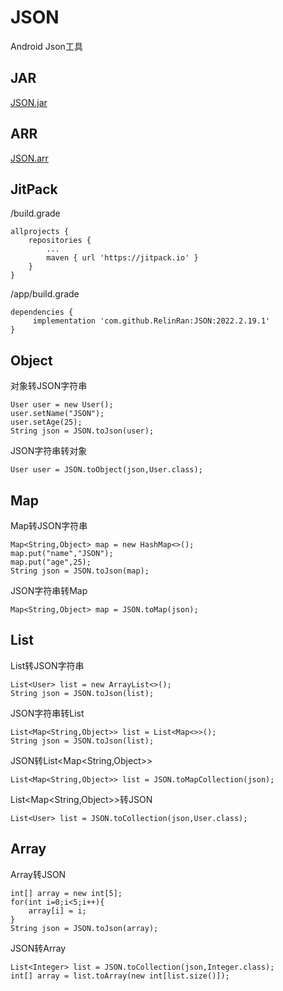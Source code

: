 # JSON
Android Json工具
## JAR
[JSON.jar](https://github.com/RelinRan/JSON/blob/master/JSON.jar)
## ARR
[JSON.arr](https://github.com/RelinRan/JSON/blob/master/JSON.aar)

## JitPack
/build.grade
```
allprojects {
    repositories {
		...
		maven { url 'https://jitpack.io' }
	}
}
```
/app/build.grade
```
dependencies {
	 implementation 'com.github.RelinRan:JSON:2022.2.19.1'
}
```
## Object
对象转JSON字符串
```
User user = new User();
user.setName("JSON");
user.setAge(25);
String json = JSON.toJson(user);
```
JSON字符串转对象
```
User user = JSON.toObject(json,User.class);
```
## Map
Map转JSON字符串
```
Map<String,Object> map = new HashMap<>();
map.put("name","JSON");
map.put("age",25);
String json = JSON.toJson(map);
```
JSON字符串转Map
```
Map<String,Object> map = JSON.toMap(json);
```
## List
List转JSON字符串
```
List<User> list = new ArrayList<>();
String json = JSON.toJson(list);
```
JSON字符串转List
```
List<Map<String,Object>> list = List<Map<>>();
String json = JSON.toJson(list);
```
JSON转List<Map<String,Object>>
```
List<Map<String,Object>> list = JSON.toMapCollection(json);
```
List<Map<String,Object>>转JSON
```
List<User> list = JSON.toCollection(json,User.class);
```

## Array
Array转JSON
```
int[] array = new int[5];
for(int i=0;i<5;i++){
    array[i] = i;
}
String json = JSON.toJson(array);
```
JSON转Array
```
List<Integer> list = JSON.toCollection(json,Integer.class);
int[] array = list.toArray(new int[list.size()]);
```